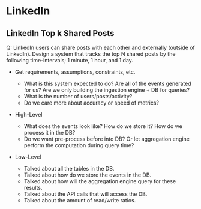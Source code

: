 # LinkedIn

## LinkedIn Top k Shared Posts

Q: LinkedIn users can share posts with each other and externally (outside of LinkedIn). Design a system that tracks the top N shared posts by the following time-intervals; 1 minute, 1 hour, and 1 day.

- Get requirements, assumptions, constraints, etc.
    - What is this system expected to do? Are all of the events generated for us? Are we only building the ingestion engine + DB for queries?
    - What is the number of users/posts/activity?
    - Do we care more about accuracy or speed of metrics?

- High-Level
    - What does the events look like? How do we store it? How do we process it in the DB?
    - Do we want pre-process before into DB? Or let aggregation engine perform the computation during query time?

- Low-Level
    - Talked about all the tables in the DB.
    - Talked about how do we store the events in the DB.
    - Talked about how will the aggregation engine query for these results.
    - Talked about the API calls that will access the DB.
    - Talked about the amount of read/write ratios.
